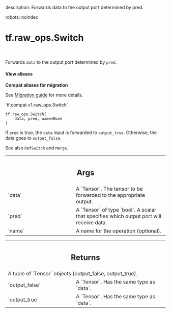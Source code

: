 description: Forwards data to the output port determined by pred.

robots: noindex

# tf.raw_ops.Switch

<!-- Insert buttons and diff -->

<table class="tfo-notebook-buttons tfo-api nocontent" align="left">

</table>



Forwards `data` to the output port determined by `pred`.

<section class="expandable">
  <h4 class="showalways">View aliases</h4>
  <p>
<b>Compat aliases for migration</b>
<p>See
<a href="https://www.tensorflow.org/guide/migrate">Migration guide</a> for
more details.</p>
<p>`tf.compat.v1.raw_ops.Switch`</p>
</p>
</section>

<pre class="devsite-click-to-copy prettyprint lang-py tfo-signature-link">
<code>tf.raw_ops.Switch(
    data, pred, name=None
)
</code></pre>



<!-- Placeholder for "Used in" -->

If `pred` is true, the `data` input is forwarded to `output_true`. Otherwise,
the data goes to `output_false`.

See also `RefSwitch` and `Merge`.

<!-- Tabular view -->
 <table class="responsive fixed orange">
<colgroup><col width="214px"><col></colgroup>
<tr><th colspan="2"><h2 class="add-link">Args</h2></th></tr>

<tr>
<td>
`data`
</td>
<td>
A `Tensor`. The tensor to be forwarded to the appropriate output.
</td>
</tr><tr>
<td>
`pred`
</td>
<td>
A `Tensor` of type `bool`.
A scalar that specifies which output port will receive data.
</td>
</tr><tr>
<td>
`name`
</td>
<td>
A name for the operation (optional).
</td>
</tr>
</table>



<!-- Tabular view -->
 <table class="responsive fixed orange">
<colgroup><col width="214px"><col></colgroup>
<tr><th colspan="2"><h2 class="add-link">Returns</h2></th></tr>
<tr class="alt">
<td colspan="2">
A tuple of `Tensor` objects (output_false, output_true).
</td>
</tr>
<tr>
<td>
`output_false`
</td>
<td>
A `Tensor`. Has the same type as `data`.
</td>
</tr><tr>
<td>
`output_true`
</td>
<td>
A `Tensor`. Has the same type as `data`.
</td>
</tr>
</table>


